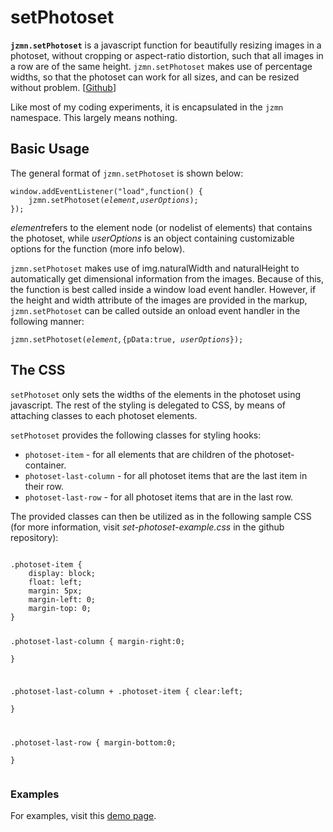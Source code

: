<h1>setPhotoset</h1>
<p><strong><code>jzmn.setPhotoset</code></strong> is a javascript function for beautifully resizing images in a photoset, without cropping or aspect-ratio distortion, such that all images in a row are of the same height. <code>jzmn.setPhotoset</code> makes use of percentage widths, so that the photoset can work for all sizes, and can be resized without problem. [<a href="https://github.com/JZumun/jzmn.setPhotoset" target="_blank">Github</a>]</p>
<p>Like most of my coding experiments, it is encapsulated in the <code>jzmn</code> namespace. This largely means nothing.</p>
<h2>Basic Usage</h2>
<p>The general format of <code>jzmn.setPhotoset</code> is shown below:</p>
<pre><code>window.addEventListener("load",function() {
    jzmn.setPhotoset(<em>element,userOptions</em>);
});
</code></pre>
<p><em>element</em>refers to the element node (or nodelist of elements) that contains the photoset, while <em>userOptions</em> is an object containing customizable options for the function (more info below).</p>
<p><code>jzmn.setPhotoset</code> makes use of img.naturalWidth and naturalHeight to automatically get dimensional information from the images. Because of this, the function is best called inside a window load event handler. However, if the height and width attribute of the images are provided in the markup, <code>jzmn.setPhotoset</code> can be called outside an onload event handler in the following manner:</p>
<pre><code>jzmn.setPhotoset(<em>element,</em>{pData:true,<em> userOptions</em>});</code></pre>
<h2>The CSS</h2>
<p><code>setPhotoset</code> only sets the widths of the elements in the photoset using javascript. The rest of the styling is delegated to CSS, by means of attaching classes to each photoset elements.</p>
<p><code>setPhotoset</code> provides the following classes for styling hooks:
<ul>
	<li><code>photoset-item</code> - for all elements that are children of the photoset-container.</li>
	<li><code>photoset-last-column</code> - for all photoset items that are the last item in their row.</li>
	<li><code>photoset-last-row</code> - for all photoset items that are in the last row.</li>
</ul>
</p>
<p>The provided classes can then be utilized as in the following sample CSS (for more information, visit <em>set-photoset-example.css</em> in the github repository):</p>
<pre><code>
.photoset-item {
	display: block;		
	float: left;		
	margin: 5px;		
	margin-left: 0;
	margin-top: 0;
}

.photoset-last-column {
	margin-right:0;		
}

.photoset-last-column + .photoset-item {
	clear:left;			
}

.photoset-last-row {
	margin-bottom:0;	
}
</code></pre>
<h3>Examples</h3>
<p>For examples, visit this <a href="http://jzumun.tumblr.com/set-photoset">demo page</a>.</p>